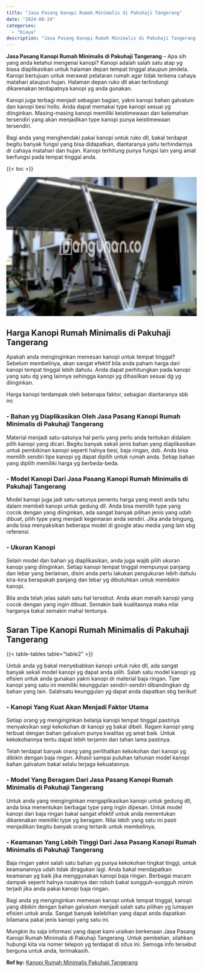 ```yaml
---
title: "Jasa Pasang Kanopi Rumah Minimalis di Pakuhaji Tangerang"
date: "2024-08-24"
categories: 
  - "biaya"
description: "Jasa Pasang Kanopi Rumah Minimalis di Pakuhaji Tangerang. Mungkin itu saja informasi yang dapat kami uraikan berkenaan Jasa Pasang Kanopi Rumah Minimalis di..."
---
```


**Jasa Pasang Kanopi Rumah Minimalis di Pakuhaji Tangerang** – Apa sih yang anda ketahui mengenai kanopi? Kanopi adalah salah satu atap yg biasa diaplikasikan untuk halaman depan tempat tinggal ataupun jendela. Kanopi bertujuan untuk merawat pelataran rumah agar tidak terkena cahaya matahari ataupun hujan. Halaman depan ruko dll akan terlindungi dikarenakan terdapatnya kanopi yg anda gunakan.

Kanopi juga terbagi menjadi sebagian bagian, yakni kanopi bahan galvalum dan kanopi besi hollo. Anda dapat memakai type kanopi sesuai yg diinginkan. Masing-masing kanopi memiliki keistimewaan dan kelemahan tersendiri yang akan menjadikan type kanopi punya keistimewaan tersendiri.

Bagi anda yang menghendaki pakai kanopi untuk ruko dll, bakal terdapat begitu banyak fungsi yang bisa didapatkan, diantaranya yaitu terhindarnya dr cahaya matahari dan hujan. Kanopi terhitung punya fungsi lain yang amat berfungsi pada tempat tinggal anda.

{{< toc >}}

![Jasa Pasang Kanopi Rumah Minimalis di Pakuhaji Tangerang](/images/harga-kanopi-minimalis-60.png)

## Harga Kanopi Rumah Minimalis di Pakuhaji Tangerang

Apakah anda menginginkan memesan kanopi untuk tempat tinggal? Sebelum membelinya, akan sangat efektif bila anda paham harga dari kanopi tempat tinggal lebih dahulu. Anda dapat perhitungkan pada kanopi yang satu dg yang lainnya sehingga kanopi yg dihasilkan sesuai dg yg diinginkan.

Harga kanopi terdampak oleh beberapa faktor, sebagian diantaranya sbb ini:

### \- Bahan yg Diaplikasikan Oleh Jasa Pasang Kanopi Rumah Minimalis di Pakuhaji Tangerang

Material menjadi satu-satunya hal perlu yang perlu anda tentukan didalam pilih kanopi yang dicari. Begitu banyak sekali jenis bahan yang diaplikasikan untuk pembikinan kanopi seperti halnya besi, baja ringan, dsb. Anda bisa memilih sendiri tipe kanopi yg dapat dipilih untuk rumah anda. Setiap bahan yang dipilih memiliki harga yg berbeda-beda.

### \- Model Kanopi Dari Jasa Pasang Kanopi Rumah Minimalis di Pakuhaji Tangerang

Model kanopi juga jadi satu-satunya penentu harga yang mesti anda tahu dalam membeli kanopi untuk gedung dll. Anda bisa memilih type yang cocok dengan yang diinginkan, ada sangat banyak pilihan jenis yang udah dibuat, pilih type yang menjadi kegemaran anda sendiri. Jika anda bingung, anda bisa menyaksikan beberapa model di google atau media yang lain sbg referensi.

### \- Ukuran Kanopi

Selain model dan bahan yg diaplikasikan, anda juga wajib pilih ukuran kanopi yang diinginkan. Setiap kanopi tempat tinggal mempunyai panjang dan lebar yang berlainan, disini anda perlu lakukan pengukuran lebih dahulu kira-kira berapakah panjang dan lebar yg dibutuhkan untuk membikin kanopi.

Bila anda telah jelas salah satu hal tersebut. Anda akan meraih kanopi yang cocok dengan yang ingin dibuat. Semakin baik kualitasnya maka nilai harganya bakal semakin mahal tentunya.

## Saran Tipe Kanopi Rumah Minimalis di Pakuhaji Tangerang

{{< table-tables table="table2" >}}

Untuk anda yg bakal menyebabkan kanopi untuk ruko dll, ada sangat banyak sekali model kanopi yg dapat anda pilih. Salah satu model kanopi yg efisien untuk anda gunakan yakni kanopi dr material baja ringan. Tipe kanopi yang satu ini memiliki keunggulan sendiri-sendiri dibandingkan dg bahan yang lain. Salahsatu keunggulan yg dapat anda dapatkan sbg berikut!

### \- Kanopi Yang Kuat Akan Menjadi Faktor Utama

Setiap orang yg menginginkan belanja kanopi tempat tinggal pastinya menyaksikan segi kekokohan dr kanopi yg bakal dibeli. Ragam kanopi yang terbuat dengan bahan galvalum punya kwalitas yg amat baik. Untuk kekokohannya tentu dapat lebih terjamin dan tahan lama pastinya.

Telah terdapat banyak orang yang perlihatkan kekokohan dari kanopi yg dibikin dengan baja ringan. Alhasil sampai puluhan tahunan model kanopi bahan galvalum bakal selalu terjaga kekuatannya.

### \- Model Yang Beragam Dari Jasa Pasang Kanopi Rumah Minimalis di Pakuhaji Tangerang

Untuk anda yang menginginkan mengaplikasikan kanopi untuk gedung dll, anda bisa menentukan berbagai type yang ingin dipesan. Untuk model kanopi dari baja ringan bakal sangat efektif untuk anda menentukan dikarenakan memiliki type yg beragam. Nilai lebih yang satu ini pasti menjadikan begitu banyak orang tertarik untuk membelinya.

### \- Keamanan Yang Lebih Tinggi Dari Jasa Pasang Kanopi Rumah Minimalis di Pakuhaji Tangerang

Baja ringan yakni salah satu bahan yg punya kekokohan tingkat tinggi, untuk keamanannya udah tidak diragukan lagi. Anda bakal mendapatkan keamanan yg baik jika menggunakan kanopi baja ringan. Berbagai macam dampak seperti halnya rusaknya dan roboh bakal sungguh-sungguh minim terjadi jika anda pakai kanopi baja ringan.

Bagi anda yg menginginkan memesan kanopi untuk tempat tinggal, kanopi yang dibikin dengan bahan galvalum menjadi salah satu pilihan yg lumayan efisien untuk anda. Sangat banyak kelebihan yang dapat anda dapatkan bilamana pakai jenis kanopi yang satu ini.

Mungkin itu saja informasi yang dapat kami uraikan berkenaan Jasa Pasang Kanopi Rumah Minimalis di Pakuhaji Tangerang. Untuk pembelian, silahkan hubungi kita via nomer telepon yg terdapat di situs ini. Semoga info tersebut berguna untuk anda, terimakasih.

**Ref by:**  [Kanopi Rumah Minimalis Pakuhaji Tangerang](https://id.wikipedia.org/wiki/Kanopi)
